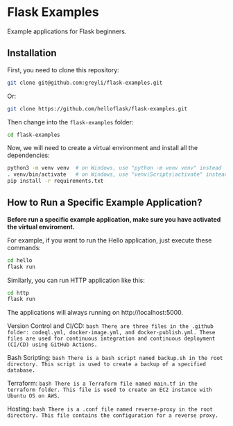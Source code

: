# Flask Examples

Example applications for Flask beginners.

## Installation

First, you need to clone this repository:

```bash
git clone git@github.com:greyli/flask-examples.git
```

Or:

```bash
git clone https://github.com/helloflask/flask-examples.git
```

Then change into the `flask-examples` folder:

```bash
cd flask-examples
```

Now, we will need to create a virtual environment and install all the dependencies:

```bash
python3 -m venv venv  # on Windows, use "python -m venv venv" instead
. venv/bin/activate   # on Windows, use "venv\Scripts\activate" instead
pip install -r requirements.txt
```

## How to Run a Specific Example Application?

**Before run a specific example application, make sure you have activated the virtual enviroment.**

For example, if you want to run the Hello application, just execute these commands:

```bash
cd hello
flask run
```

Similarly, you can run HTTP application like this:

```bash
cd http
flask run
```

The applications will always running on http://localhost:5000.

Version Control and CI/CD: ```bash
There are three files in the .github folder: codeql.yml, docker-image.yml, and docker-publish.yml. These files are used for continuous integration and continuous deployment (CI/CD) using GitHub Actions.```

Bash Scripting: ```bash
There is a bash script named backup.sh in the root directory. This script is used to create a backup of a specified database.```

Terraform: ```bash
There is a Terraform file named main.tf in the terraform folder. This file is used to create an EC2 instance with Ubuntu OS on AWS.```

Hosting: ```bash
There is a .conf file named reverse-proxy in the root directory. This file contains the configuration for a reverse proxy.```